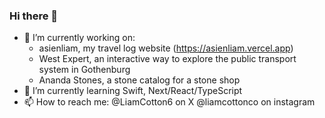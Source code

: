 ### Hi there 👋
- 🔭 I’m currently working on:
  - asienliam, my travel log website (https://asienliam.vercel.app)
  - West Expert, an interactive way to explore the public transport system in Gothenburg  
  - Ananda Stones, a stone catalog for a stone shop
- 🌱 I’m currently learning Swift, Next/React/TypeScript
- 📫 How to reach me: @LiamCotton6 on X @liamcottonco on instagram

<!--
**liamcco/liamcco** is a ✨ _special_ ✨ repository because its `README.md` (this file) appears on your GitHub profile.

Here are some ideas to get you started:

- 🔭 I’m currently working on ...
- 🌱 I’m currently learning ...
- 👯 I’m looking to collaborate on ...
- 🤔 I’m looking for help with ...
- 💬 Ask me about ...
- 📫 How to reach me: ...
- 😄 Pronouns: ...
- ⚡ Fun fact: ...
-->
